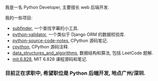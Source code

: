 我是一名 Python Developer, 主要擅长 web 后端开发.

我的一些项目:

- [subfinder](https://github.com/ausaki/subfinder), 一个查找字幕的小工具.
- [python-validator](https://github.com/ausaki/python-validator), 一个类似于 Django ORM 的数据校验库.
- [python-source-code-notes](https://github.com/ausaki/python-source-code-notes), CPython 源码笔记.
- [cpython](https://github.com/ausaki/cpython), CPython 源码注释.
- [data_structures_and_algorithms](https://github.com/ausaki/data_structures_and_algorithms), 数据结构和算法, 包括 LeetCode 题解.
- [mit.6.828](https://github.com/ausaki/mit.6.828), MIT 6.828 课程源码和笔记.

### 目前正在求职中, 希望职位是 Python 后端开发, 地点广州/深圳.
